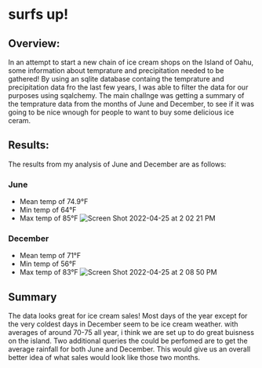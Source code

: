 # surfs up!
## Overview:
In an attempt to start a new chain of ice cream shops on the Island of Oahu, some information about temprature and precipitation needed to be gathered! By using an sqlite database containg the temprature and precipitation data fro the last few years, I was able to filter the data for our purposes using sqalchemy. The main challnge was getting a summary of the temprature data from the months of June and December, to see if it was going to be nice wnough for people to want to buy some delicious ice ceram.
## Results: 
The results from my analysis of June and December are as follows:
### June
* Mean temp of 74.9°F
* Min temp of 64°F
* Max temp of 85°F
![Screen Shot 2022-04-25 at 2 02 21 PM](https://user-images.githubusercontent.com/65744738/165147782-4155744d-f9d8-4b0d-a5b7-32b077629af5.png)


### December
* Mean temp of 71°F
* Min temp of 56°F
* Max temp of 83°F
![Screen Shot 2022-04-25 at 2 08 50 PM](https://user-images.githubusercontent.com/65744738/165148312-dbb477aa-8405-4096-8d9b-c767a7b70668.png)


## Summary
The data looks great for ice cream sales! Most days of the year except for the very coldest days in December seem to be ice cream weather. with averages of around 70-75 all year, i think we are set up to do great buisness on the island. Two additional queries the could be perfomed are to get the average rainfall for both June and December. This would give us an overall better idea of what sales would look like those two months.
